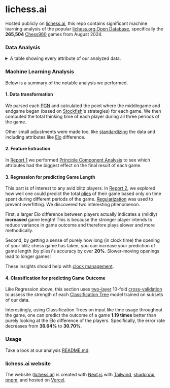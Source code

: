 # lichess.ai

Hosted publicly on [lichess.ai](https://lichess.ai/), this repo contains significant machine learning analysis of the popular [lichess.org Open Database](https://database.lichess.org/), specifically the **265,504** [Chess960](https://en.wikipedia.org/wiki/Fischer_random_chess) games from August 2024.

### Data Analysis

<details>
<summary>A table showing every attribute of our analyzed data.</summary>

<br>

Note that `EloDifference` and every attribute after `FEN` was computed by us.

| **Attribute**         | **Data Type / Values**       | **Description**                                                        |
| --------------------- | ---------------------------- | ---------------------------------------------------------------------- |
| `Result`              | `{1, 0, -1}`                 | 1 = White win, 0 = Draw, -1 = Black win                                |
| `WhiteElo`            | `int > 0`                    |                                                                        |
| `BlackElo`            | `int > 0`                    |                                                                        |
| `EloDifference`       | `-1000 < int < 1000`         | Signed difference between player Elos                                  |
| `TimeControl`         | `{"180+0"}`                  | Always 3\|0 time control                                               |
| `Termination`         | `{"Normal", "Time forfeit"}` | Game termination type                                                  |
| `FEN`                 | `string`                     | Forsyth-Edwards Notation for the starting board position (960 options) |
| `WhiteTimes`          | `{int > 0}[]`                | Array of time spent on each move by White                              |
| `BlackTimes`          | `{int > 0}[]`                | Array of time spent on each move by Black                              |
| `TotalPlies`          | `int > 0`                    | Total number of half-moves (plies) in the game                         |
| `Middlegame`          | `int > 0`                    | Ply number when the middlegame starts                                  |
| `Endgame`             | `{int > 0, -1}`              | Ply number when the endgame starts (-1 if no endgame)                  |
| `WhiteOpeningTime`    | `0 < int <= 1`               | Percentage of total time White spent in the opening                    |
| `BlackOpeningTime`    | `0 < int <= 1`               | Percentage of total time Black spent in the opening                    |
| `WhiteMiddlegameTime` | `0 < int <= 1`               | Percentage of total time White spent in the middlegame                 |
| `BlackMiddlegameTime` | `0 < int <= 1`               | Percentage of total time Black spent in the middlegame                 |
| `WhiteEndgameTime`    | `{0 < int <= 1, -1}`         | Percentage of total time White spent in the endgame (-1 if no endgame) |
| `BlackEndgameTime`    | `{0 < int <= 1, -1}`         | Percentage of total time Black spent in the endgame (-1 if no endgame) |
| `WhiteTotalTime`      | `0 <= int <= 1`              | Percentage of total time White used throughout the game                |
| `BlackTotalTime`      | `0 <= int <= 1`              | Percentage of total time Black used throughout the game                |

_All custom attributes were generated by [Josiah Plett](https://plett.dev/)._

---

</details>

### Machine Learning Analysis

Below is a summary of the notable analysis we performed.

#### 1. Data transformation

We parsed each [PGN](https://en.wikipedia.org/wiki/Portable_Game_Notation) and calculated the point where the middlegame and endgame began (based on [Stockfish](https://github.com/official-stockfish/Stockfish)'s strategies) for each game. We then computed the total thinking time of each player during all three periods of the game.

Other small adjustments were made too, like [standardizing](https://en.wikipedia.org/wiki/Standard_score) the data and including attributes like [Elo](https://en.wikipedia.org/wiki/Elo_rating_system) difference.

#### 2. Feature Extraction

In [Report 1](/lichess.ai/public/static/reports/feature-extraction-and-visualization.pdf) we performed [Principle Component Analysis](https://en.wikipedia.org/wiki/Principal_component_analysis) to see which attributes had the biggest effect on the final result of each game.

#### 3. Regression for predicting Game Length

This part is of interest to any avid blitz players. In [Report 2](/lichess.ai/public/static/reports/supervised-learning-classification-and-regression.pdf), we explored how well one could predict the total [plies](<https://en.wikipedia.org/wiki/Ply_(game_theory)>) of their game based only on time spent during different periods of the game. [Regularization](<https://en.wikipedia.org/wiki/Regularization_(mathematics)>) was used to prevent overfitting. We discovered two interesting phenomenon.

First, a larger Elo difference between players actually indicates a (mildly) **increased** game length! This is because the stronger player intends to reduce variance in game outcome and therefore plays slower and more methodically.

Second, by getting a sense of purely how long (in clock time) the opening of your blitz chess game has taken, you can increase your prediction of game length (by plies)'s accuracy by over **20%**. Slower-moving openings lead to longer games!

These insights should help with [clock management](https://www.chess.com/article/view/the-art-of-time-management).

#### 4. Classification for predicting Game Outcome

Like Regression above, this section uses [two-layer](https://scikit-learn.org/1.5/auto_examples/model_selection/plot_nested_cross_validation_iris.html) 10-fold [cross-validation](<https://en.wikipedia.org/wiki/Cross-validation_(statistics)>) to assess the strength of each [Classification Tree](https://en.wikipedia.org/wiki/Decision_tree_learning) model trained on subsets of our data.

Interestingly, using Classification Trees on input like time usage throughout the game, one can predict the outcome of a game **1.19 times** better than purely looking at the Elo difference of the players. Specifically, the error rate decreases from **36.64%** to **30.70%**.

### Usage

Take a look at our analysis [README.md](/analysis/README.md).

### lichess.ai website

The website ([lichess.ai](https://lichess.ai)) is created with [Next.js](https://nextjs.org/docs) with [Tailwind](https://tailwindcss.com/docs/), [shadcn/ui](https://ui.shadcn.com/docs/components/button), [pnpm](https://pnpm.io/installation), and hosted on [Vercel](https://vercel.com/docs).
